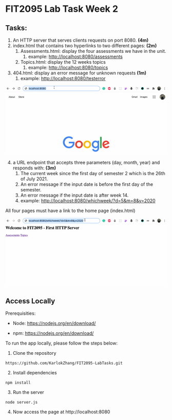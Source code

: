 # FIT2095 Lab Task Week 2

## Tasks:
1.  An HTTP server that serves clients requests on port 8080.  **(4m)**
2.  index.html that contains two hyperlinks to two different pages:  **(2m)**
    1.  Assessments.html: display the four assessments we have in the unit.
        1.  example:  [http://localhost:8080/assessments](http://localhost:8080/assessments)
    2.  Topics.html: display the 12 weeks topics
        1.  example:  [http://localhost:8080/topics](http://localhost:8080/topics)
3.  404.html: display an error message for unknown requests  **(1m)**
    1.  example:  [http://localhost:8080/testerror](http://localhost:8080/testerror)

![demo1](./images/demo1.gif)

4.  a URL endpoint that accepts three parameters (day, month, year) and responds with:  **(3m)**
    1.  The current week since the first day of semester 2 which is the 26th of July 2021.
    2.  An error message if the input date is before the first day of the semester.
    3.  An error message if the input date is after week 14.
    4.  example: [http://localhost:8080/whichweek/?d=5&m=8&y=2020](http://localhost:8080/whichweek/?d=5&m=8&y=2020)

All four pages must have a link to the home page (index.html)

![demo2](./images/demo2.gif)

## Access Locally

Prerequisities:

- Node: https://nodejs.org/en/download/

- npm: https://nodejs.org/en/download/

To run the app locally, please follow the steps below:

1. Clone the repository
```
https://github.com/KarlokZhang/FIT2095-LabTasks.git
```
2. Install dependencies
```
npm install
```
3. Run the server
```
node server.js
```
4. Now access the page at http://localhost:8080
